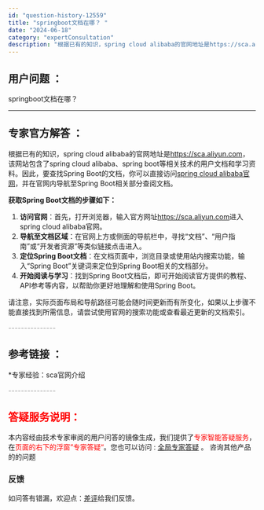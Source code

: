 ```yaml
---
id: "question-history-12559"
title: "springboot文档在哪？ "
date: "2024-06-18"
category: "expertConsultation"
description: "根据已有的知识，spring cloud alibaba的官网地址是https://sca.aliyun.com，该网站包含了spring cloud alibaba、spring boot等相关技术的用户文档和学习资料。因此，要查找Spring Boot的文档，你可以直接访问[spring clo"
---
```


## 用户问题 ： 
 springboot文档在哪？  

---------------
## 专家官方解答 ：

根据已有的知识，spring cloud alibaba的官网地址是<https://sca.aliyun.com>，该网站包含了spring cloud alibaba、spring boot等相关技术的用户文档和学习资料。因此，要查找Spring Boot的文档，你可以直接访问[spring cloud alibaba官网](https://sca.aliyun.com)，并在官网内导航至Spring Boot相关部分查阅文档。

**获取Spring Boot文档的步骤如下：**

1. **访问官网**：首先，打开浏览器，输入官方网址<https://sca.aliyun.com>进入spring cloud alibaba官网。
2. **导航至文档区域**：在官网上方或侧面的导航栏中，寻找“文档”、“用户指南”或“开发者资源”等类似链接点击进入。
3. **定位Spring Boot文档**：在文档页面中，浏览目录或使用站内搜索功能，输入“Spring Boot”关键词来定位到Spring Boot相关的文档部分。
4. **开始阅读与学习**：找到Spring Boot文档后，即可开始阅读官方提供的教程、API参考等内容，以帮助你更好地理解和使用Spring Boot。

请注意，实际页面布局和导航路径可能会随时间更新而有所变化，如果以上步骤不能直接找到所需信息，请尝试使用官网的搜索功能或查看最近更新的文档索引。


<font color="#949494">---------------</font> 


## 参考链接 ：

*专家经验：sca官网介绍 


 <font color="#949494">---------------</font> 
 


## <font color="#FF0000">答疑服务说明：</font> 

本内容经由技术专家审阅的用户问答的镜像生成，我们提供了<font color="#FF0000">专家智能答疑服务</font>，在<font color="#FF0000">页面的右下的浮窗”专家答疑“</font>。您也可以访问 : [全局专家答疑](https://opensource.alibaba.com/chatBot) 。 咨询其他产品的的问题

### 反馈
如问答有错漏，欢迎点：[差评](https://ai.nacos.io/user/feedbackByEnhancerGradePOJOID?enhancerGradePOJOId=15607)给我们反馈。
